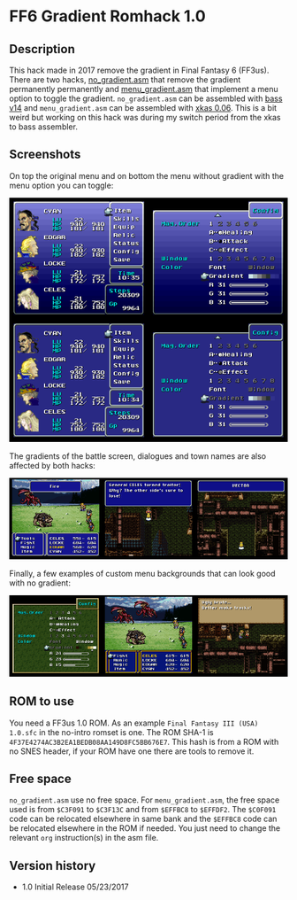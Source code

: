 # FF6 Gradient Romhack 1.0

## Description

This hack made in 2017 remove the gradient in Final Fantasy 6 (FF3us). There are two hacks, [no_gradient.asm](asm/no_gradient.asm) that remove the gradient permanently permanently and [menu_gradient.asm](asm/menu_gradient.asm) that implement a menu option to toggle the gradient. `no_gradient.asm` can be assembled with [bass v14](https://www.romhacking.net/utilities/794/) and `menu_gradient.asm` can be assembled with [xkas 0.06](https://www.romhacking.net/utilities/269/). This is a bit weird but working on this hack was during my switch period from the xkas to bass assembler.

## Screenshots

On top the original menu and on bottom the menu without gradient with the menu option you can toggle:

![menus](images/menus.png)

The gradients of the battle screen, dialogues and town names are also affected by both hacks:

![nogradient](images/nogradient.png)

Finally, a few examples of custom menu backgrounds that can look good with no gradient:

![custom](images/custom.png)

## ROM to use

You need a FF3us 1.0 ROM. As an example `Final Fantasy III (USA) 1.0.sfc` in the no-intro romset is one. The ROM SHA-1 is `4F37E4274AC3B2EA1BEDB08AA149D8FC5BB676E7`. This hash is from a ROM with no SNES header, if your ROM have one there are tools to remove it.

## Free space

`no_gradient.asm` use no free space. For `menu_gradient.asm`, the free space used is from `$C3F091` to `$C3F13C` and from `$EFFBC8` to `$EFFDF2`. The `$C0F091` code can be relocated elsewhere in same bank and the `$EFFBC8` code can be relocated elsewhere in the ROM if needed. You just need to change the relevant `org` instruction(s) in the asm file.

## Version history

- 1.0 Initial Release 05/23/2017



